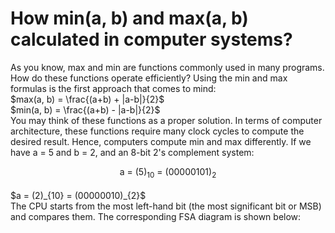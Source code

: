# How min(a, b) and max(a, b) calculated in computer systems?
As you know, max and min are functions commonly used in many programs. How do these functions operate efficiently? Using the min and max formulas is the first approach that comes to mind:</br>
$max(a, b) = \frac{(a+b) + |a-b|}{2}$</br>
$min(a, b) = \frac{(a+b) - |a-b|}{2}$</br>
You may think of these functions as a proper solution. In terms of computer architecture, these functions require many clock cycles to compute the desired result. Hence, computers compute min and max differently. If we have a = 5 and b = 2, and an 8-bit 2's complement system:</br> 
<div style="text-align: center;">
  a = (5)<sub>10</sub> = (00000101)<sub>2</sub>
</div></br>
$a = (2)_{10} = (00000010)_{2}$</br>
The CPU starts from the most left-hand bit (the most significant bit or MSB) and compares them. The corresponding FSA diagram is shown below:
